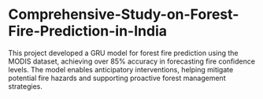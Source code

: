 # Comprehensive-Study-on-Forest-Fire-Prediction-in-India
This project developed a GRU model for forest fire prediction using the MODIS dataset, achieving over 85% accuracy in forecasting fire confidence levels. The model enables anticipatory interventions, helping mitigate potential fire hazards and supporting proactive forest management strategies.
